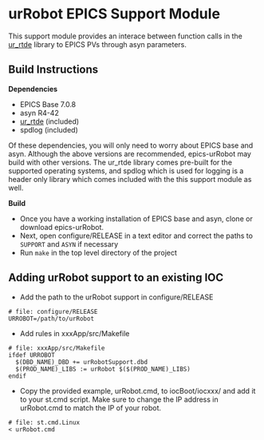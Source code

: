 # urRobot EPICS Support Module
This support module provides an interace between function calls in the
[ur_rtde](https://gitlab.com/sdurobotics/ur_rtde) library to EPICS PVs through asyn parameters.

## Build Instructions

**Dependencies**
- EPICS Base 7.0.8
- asyn R4-42
- [ur_rtde](https://gitlab.com/sdurobotics/ur_rtde) (included)
- spdlog (included)

Of these dependencies, you will only need to worry about EPICS base and asyn. Although the above versions are
recommended, epics-urRobot may build with other versions. The ur_rtde library comes pre-built for the supported
operating systems, and spdlog which is used for logging is a header only library which comes included with the
this support module as well.

**Build**

- Once you have a working installation of EPICS base and asyn, clone or download epics-urRobot.
- Next, open configure/RELEASE in a text editor and correct the paths to `SUPPORT` and `ASYN` if necessary
- Run `make` in the top level directory of the project

## Adding urRobot support to an existing IOC

- Add the path to the urRobot support in configure/RELEASE

```
# file: configure/RELEASE
URROBOT=/path/to/urRobot
```

- Add rules in xxxApp/src/Makefile
```
# file: xxxApp/src/Makefile
ifdef URROBOT
  $(DBD_NAME)_DBD += urRobotSupport.dbd
  $(PROD_NAME)_LIBS := urRobot $($(PROD_NAME)_LIBS)
endif
```

- Copy the provided example, urRobot.cmd, to iocBoot/iocxxx/ and add it to your st.cmd script. Make sure
to change the IP address in urRobot.cmd to match the IP of your robot.
```
# file: st.cmd.Linux
< urRobot.cmd
```
